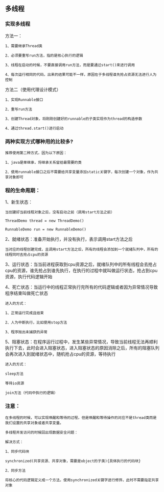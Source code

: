 ## 多线程

### 实现多线程

方法一：

	1、需要继承Thread类

	2、必须要重写run方法，指的是核心执行的逻辑

	3、线程在启动的时候，不要直接调用run方法，而是要通过start()来进行调用

	4、每次运行相同的代码，出来的结果可能不一样，原因在于多线程谁先抢占资源无法进行人为控制

方法二（使用代理设计模式）

	1、实现Runnable接口

	2、重写run方法

	3、创建Thread对象，将刚刚创建好的runnable的子类实现作为thread的构造参数

	4、通过thread.start()进行启动

### 两种实现方式哪种用的比较多?

	推荐使用第二种方式，因为以下原因：

	1、java是单继承，将继承关系留给最需要的类

	2、使用runnable接口之后不需要给共享变量添加static关键字，每次创建一个对象，作为共享对象即可

### 程的生命周期：

1、新生状态：

	当创建好当前线程对象之后，没有启动之前（调用start方法之前）

	ThreadDemo thread = new ThreadDemo()

	RunnableDemo run = new RunnableDemo()

2、就绪状态：准备开始执行，并没有执行，表示调用start方法之后

	当对应的线程创建完成，且调用start方法之后，所有的线程会添加到一个就绪队列中，所有的线程同时去抢占cpu的资源

3、运行状态：当当前进程获取到cpu资源之后，就绪队列中的所有线程会去抢占cpu的资源，谁先抢占到谁先执行，在执行的过程中就叫做运行状态，抢占到cpu资源，执行代码逻辑开始

4、死亡状态：当运行中的线程正常执行完所有的代码逻辑或者因为异常情况导致程序结束叫做死亡状态

	进入的方式：
	
	1、正常运行完成且结束
	
	2、人为中断执行，比如使用stop方法
	
	3、程序抛出未捕获的异常

5、阻塞状态：在程序运行过程中，发生某些异常情况，导致当前线程无法再顺利执行下去，此时会进入阻塞状态，进入阻塞状态的原因消除之后，所有的阻塞队列会再次进入到就绪状态中，随机抢占cpu的资源，等待执行

	进入的方式：
	
	sleep方法
	
	等待io资源
	
	join方法（代码中执行的逻辑）

### 注意：
	在多线程的时候，可以实现唤醒和等待的过程，但是唤醒和等待操作的对应不是thread类而是我们设置的共享对象或者共享变量。
	
	多线程并发访问的时候回出现数据安全问题：
	
	解决方式：
		  
	1、同步代码块
			  
	synchronized(共享资源、共享对象，需要是object的子类){具体执行的代码块}
		  
	2、同步方法
			  
	将核心的代码逻辑定义成一个方法，使用synchronized关键字进行修饰，此时不需要指定共享对象
